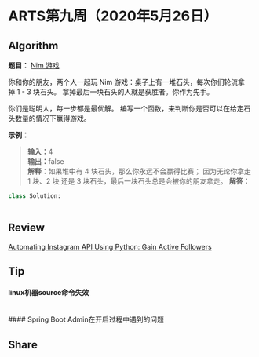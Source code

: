 # ARTS第九周（2020年5月26日）
## Algorithm<br/>
<b>题目：</b> [Nim 游戏](https://leetcode-cn.com/problems/nim-game/)

你和你的朋友，两个人一起玩 Nim 游戏：桌子上有一堆石头，每次你们轮流拿掉 1 - 3 块石头。 拿掉最后一块石头的人就是获胜者。你作为先手。

你们是聪明人，每一步都是最优解。 编写一个函数，来判断你是否可以在给定石头数量的情况下赢得游戏。

<b>示例：</b> <br>
><b>输入：</b>4<br>
><b>输出：</b>false<br>
><b>解释：</b>如果堆中有 4 块石头，那么你永远不会赢得比赛；
     因为无论你拿走 1 块、2 块 还是 3 块石头，最后一块石头总是会被你的朋友拿走。
<b>解答：</b>
```Python
class Solution:
   

```
## Review<br/>
[Automating Instagram API Using Python: Gain Active Followers](https://hackernoon.com/automating-instagram-api-with-python-gain-followers-u115322z)<br>


## Tip<br/>
#### linux机器source命令失效
<br>
#### Spring Boot Admin在开启过程中遇到的问题

## Share<br/>
### <br>

